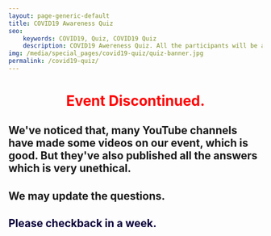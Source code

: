 ```yaml
---
layout: page-generic-default
title: COVID19 Awareness Quiz
seo: 
    keywords: COVID19, Quiz, COVID19 Quiz
    description: COVID19 Awereness Quiz. All the participants will be awarded a participation certificate. This quiz is organized by Light Of Science.
img: /media/special_pages/covid19-quiz/quiz-banner.jpg
permalink: /covid19-quiz/
---
```

<h1 style="color: red; text-align: center;">Event Discontinued.</h1>
<h2>We've noticed that, many YouTube channels have made some videos on our event, which is good. But they've also published all the answers which is very unethical.</h2>
<h2>We may update the questions.</h2>
<h2 style="color: rgb(9, 0, 59);">Please checkback in a week.</h2>